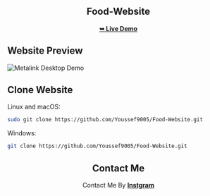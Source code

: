 <div align="center">
  <h2 align="center">Food-Website</h2>
  <a href="https://youssef9005.github.io/Food-Website/"><strong>➥ Live Demo</strong></a>
</div>

<h2>Website Preview</h2>

![Metalink Desktop Demo](./Finish/Dashboard.png)

## Clone Website

Linux and macOS:

```bash
sudo git clone https://github.com/Youssef9005/Food-Website.git
```

Windows:

```bash
git clone https://github.com/Youssef9005/Food-Website.git
```

<div align="center">
    <h2>Contact Me</h2>
    <span>Contact Me By </span><a href="https://instagram.com/youssef_65_sameh?utm_source=qr"><strong>Instgram</strong></a>
</div>
